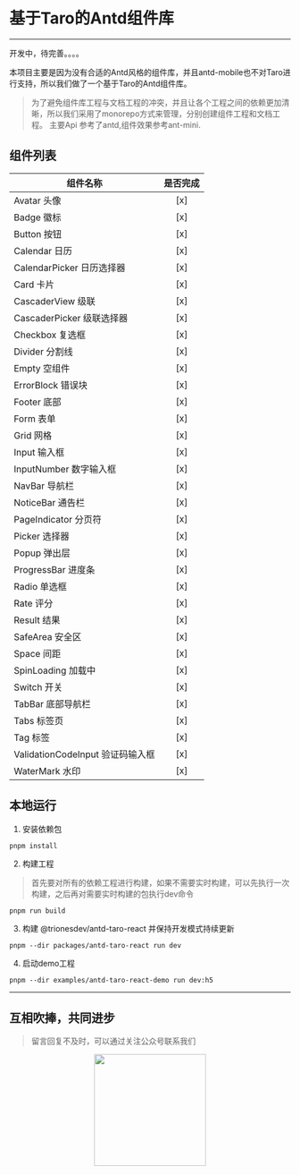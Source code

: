 # 基于Taro的Antd组件库

***
开发中，待完善。。。。

本项目主要是因为没有合适的Antd风格的组件库，并且antd-mobile也不对Taro进行支持，所以我们做了一个基于Taro的Antd组件库。
> 为了避免组件库工程与文档工程的冲突，并且让各个工程之间的依赖更加清晰，所以我们采用了monorepo方式来管理，分别创建组件工程和文档工程。
> 主要Api 参考了antd,组件效果参考ant-mini.

## 组件列表

| 组件名称                       | 是否完成 |
|----------------------------|:----:|
| Avatar 头像                  | [x]  |
| Badge 徽标                   | [x]  |
| Button 按钮                  | [x]  |
| Calendar 日历                | [x]  |
| CalendarPicker 日历选择器       | [x]  |
| Card 卡片                    | [x]  | 
| CascaderView 级联            | [x]  | 
| CascaderPicker 级联选择器       | [x]  | 
| Checkbox 复选框               | [x]  | 
| Divider 分割线                | [x]  | 
| Empty 空组件                  | [x]  | 
| ErrorBlock 错误块             | [x]  | 
| Footer 底部                  | [x]  | 
| Form 表单                    | [x]  | 
| Grid 网格                    | [x]  | 
| Input 输入框                  | [x]  | 
| InputNumber 数字输入框          | [x]  | 
| NavBar 导航栏                 | [x]  | 
| NoticeBar 通告栏              | [x]  | 
| PageIndicator 分页符          | [x]  | 
| Picker 选择器                 | [x]  | 
| Popup 弹出层                  | [x]  | 
| ProgressBar 进度条            | [x]  | 
| Radio 单选框                  | [x]  | 
| Rate 评分                    | [x]  | 
| Result 结果                  | [x]  | 
| SafeArea 安全区               | [x]  | 
| Space 间距                   | [x]  | 
| SpinLoading 加载中            | [x]  | 
| Switch 开关                  | [x]  | 
| TabBar 底部导航栏               | [x]  | 
| Tabs 标签页                   | [x]  | 
| Tag 标签                     | [x]  | 
| ValidationCodeInput 验证码输入框 | [x]  | 
| WaterMark 水印               | [x]  | 

## 本地运行

1. 安装依赖包

```
pnpm install 
```

2. 构建工程

> 首先要对所有的依赖工程进行构建，如果不需要实时构建，可以先执行一次构建，之后再对需要实时构建的包执行dev命令

```shell
pnpm run build
```

3. 构建 @trionesdev/antd-taro-react 并保持开发模式持续更新

```shell
pnpm --dir packages/antd-taro-react run dev
```

4. 启动demo工程

```shell
pnpm --dir examples/antd-taro-react-demo run dev:h5
```

***

## 互相吹捧，共同进步

> 留言回复不及时，可以通过关注公众号联系我们
<div style="width: 100%;text-align: center;">
<img src="images/shuque_wx.jpg" width="200px" alt="">
</div>
